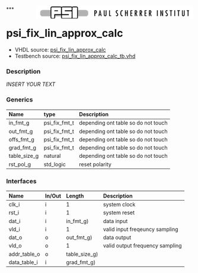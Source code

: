 <img align="right" src="../doc/psi_logo.png">
***

# psi_fix_lin_approx_calc
 - VHDL source: [psi_fix_lin_approx_calc](../hdl/psi_fix_lin_approx_calc.vhd)
 - Testbench source: [psi_fix_lin_approx_calc_tb.vhd](../testbench/psi_fix_lin_approx_calc_tb/psi_fix_lin_approx_calc_tb.vhd)

### Description
*INSERT YOUR TEXT*

### Generics
| Name         | type          | Description                         |
|:-------------|:--------------|:------------------------------------|
| in_fmt_g     | psi_fix_fmt_t | depending ont table so do not touch |
| out_fmt_g    | psi_fix_fmt_t | depending ont table so do not touch |
| offs_fmt_g   | psi_fix_fmt_t | depending ont table so do not touch |
| grad_fmt_g   | psi_fix_fmt_t | depending ont table so do not touch |
| table_size_g | natural       | depending ont table so do not touch |
| rst_pol_g    | std_logic     | reset polarity                      |

### Interfaces
| Name         | In/Out   | Length        | Description                     |
|:-------------|:---------|:--------------|:--------------------------------|
| clk_i        | i        | 1             | system clock                    |
| rst_i        | i        | 1             | system reset                    |
| dat_i        | i        | in_fmt_g)     | data input                      |
| vld_i        | i        | 1             | valid input freqeuncy sampling  |
| dat_o        | o        | out_fmt_g)    | data output                     |
| vld_o        | o        | 1             | valid output frequency sampling |
| addr_table_o | o        | table_size_g) |                                 |
| data_table_i | i        | grad_fmt_g)   |                                 |